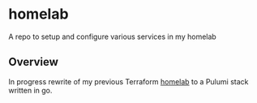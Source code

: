 # homelab

A repo to setup and configure various services in my homelab

## Overview

In progress rewrite of my previous Terraform
[homelab](https://github.com/keithhand/homelab-old) to a Pulumi stack written
in go.
